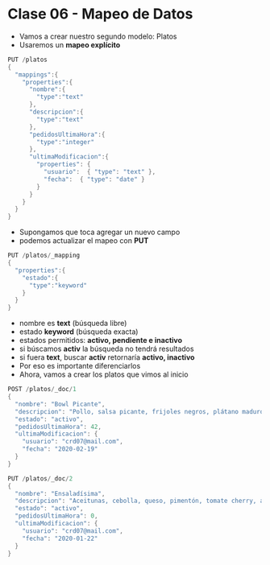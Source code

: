 # Clase 06 - Mapeo de Datos

- Vamos a crear nuestro segundo modelo: Platos
- Usaremos un **mapeo explícito**

```java
PUT /platos
{
  "mappings":{
    "properties":{
      "nombre":{
        "type":"text"
      },
      "descripcion":{
        "type":"text"
      },
      "pedidosUltimaHora":{
        "type":"integer"
      },
      "ultimaModificacion":{
        "properties": {
          "usuario":  { "type": "text" },
          "fecha":  { "type": "date" }
        }
      }
    }
  }
}
```

- Supongamos que toca agregar un nuevo campo
- podemos actualizar el mapeo con **PUT**

```java
PUT /platos/_mapping
{
  "properties":{
    "estado":{
      "type":"keyword"
    }
  }
}
```

- nombre es **text** (búsqueda libre)
- estado **keyword** (búsqueda exacta)
- estados permitidos: **activo, pendiente e inactivo**
- si búscamos **activ** la búsqueda no tendrá resultados
- si fuera **text**, buscar **activ** retornaría **activo, inactivo**
- Por eso es importante diferenciarlos
- Ahora, vamos a crear los platos que vimos al inicio

```java
POST /platos/_doc/1
{
  "nombre": "Bowl Picante",
  "descripcion": "Pollo, salsa picante, frijoles negros, plátano maduro y aguacate.",
  "estado": "activo",
  "pedidosUltimaHora": 42,
  "ultimaModificacion": {
    "usuario": "crd07@mail.com",
    "fecha": "2020-02-19"
  }
}
```

```java
PUT /platos/_doc/2
{
  "nombre": "Ensaladísima",
  "descripcion": "Aceitunas, cebolla, queso, pimentón, tomate cherry, aguacate. (vegetariano y saludable)",
  "estado": "activo",
  "pedidosUltimaHora": 0,
  "ultimaModificacion": {
    "usuario": "crd07@mail.com",
    "fecha": "2020-01-22"
  }
}
```
